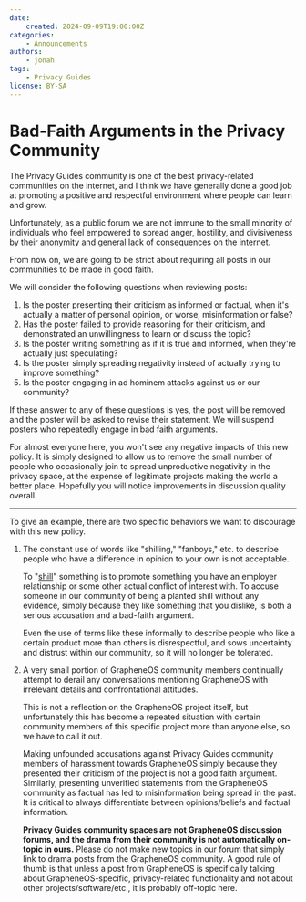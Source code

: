 ```yaml
---
date:
    created: 2024-09-09T19:00:00Z
categories:
    - Announcements
authors:
    - jonah
tags:
    - Privacy Guides
license: BY-SA
---
```

# Bad-Faith Arguments in the Privacy Community

The Privacy Guides community is one of the best privacy-related communities on the internet, and I think we have generally done a good job at promoting a positive and respectful environment where people can learn and grow.

Unfortunately, as a public forum we are not immune to the small minority of individuals who feel empowered to spread anger, hostility, and divisiveness by their anonymity and general lack of consequences on the internet.<!-- more -->

From now on, we are going to be strict about requiring all posts in our communities to be made in good faith.

We will consider the following questions when reviewing posts:

1. Is the poster presenting their criticism as informed or factual, when it's actually a matter of personal opinion, or worse, misinformation or false?
2. Has the poster failed to provide reasoning for their criticism, and demonstrated an unwillingness to learn or discuss the topic?
3. Is the poster writing something as if it is true and informed, when they're actually just speculating?
4. Is the poster simply spreading negativity instead of actually trying to improve something?
5. Is the poster engaging in ad hominem attacks against us or our community?

If these answer to any of these questions is yes, the post will be removed and the poster will be asked to revise their statement. We will suspend posters who repeatedly engage in bad faith arguments.

For almost everyone here, you won't see any negative impacts of this new policy. It is simply designed to allow us to remove the small number of people who occasionally join to spread unproductive negativity in the privacy space, at the expense of legitimate projects making the world a better place. Hopefully you will notice improvements in discussion quality overall.

---

To give an example, there are two specific behaviors we want to discourage with this new policy.

1. The constant use of words like "shilling," "fanboys," etc. to describe people who have a difference in opinion to your own is not acceptable.

    To "[shill](https://en.wikipedia.org/wiki/Shill)" something is to promote something you have an employer relationship or some other actual conflict of interest with. To accuse someone in our community of being a planted shill without any evidence, simply because they like something that you dislike, is both a serious accusation and a bad-faith argument.

    Even the use of terms like these informally to describe people who like a certain product more than others is disrespectful, and sows uncertainty and distrust within our community, so it will no longer be tolerated.

2. A very small portion of GrapheneOS community members continually attempt to derail any conversations mentioning GrapheneOS with irrelevant details and confrontational attitudes.

    This is not a reflection on the GrapheneOS project itself, but unfortunately this has become a repeated situation with certain community members of this specific project more than anyone else, so we have to call it out.

    Making unfounded accusations against Privacy Guides community members of harassment towards GrapheneOS simply because they presented their criticism of the project is not a good faith argument. Similarly, presenting unverified statements from the GrapheneOS community as factual has led to misinformation being spread in the past. It is critical to always differentiate between opinions/beliefs and factual information.

    **Privacy Guides community spaces are not GrapheneOS discussion forums, and the drama from their community is not automatically on-topic in ours.** Please do not make new topics in our forum that simply link to drama posts from the GrapheneOS community. A good rule of thumb is that unless a post from GrapheneOS is specifically talking about GrapheneOS-specific, privacy-related functionality and not about other projects/software/etc., it is probably off-topic here.
